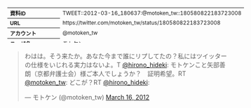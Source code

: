<table style="font-size: 9pt; width: 610px; margin-bottom: 20px; height: 80px;">
<tbody>
    <tr>
        <th align=left>資料ID</th>
        <td align=left>TWEET::2012-03-16_180637:@motoken_tw::180580822183723008</td>
    </tr>
    <tr>
        <th align=left>URL</th>
        <td align=left>https://twitter.com/motoken_tw/status/180580822183723008</td>
    </tr>
    <tr>
        <th align=left>アカウント</th>
        <td align=left>@motoken_tw</td>
    </tr>
    <tr>
        <th align=left>ユーザ名</th>
        <td align=left>モトケン</td>
    </tr>
    <tr>
        <th align=left>ツイートの記録日時</th>
        <td align=left>created_at 2022-08-24_1408</td>
    </tr>
</tbody>
</table>
<blockquote class="twitter-tweet" data-width="450"  data-lang="ja"><p lang="ja" dir="ltr">わはは。そう来たか。あなた今まで誰にリプしてたの？私にはツイッターの仕様をいじれる実力はないよ。T <a href="https://twitter.com/hirono_hideki?ref_src=twsrc%5Etfw">@hirono_hideki</a>: モトケンこと矢部善朗（京都弁護士会）様ご本人でしょうか？　証明希望。RT <a href="https://twitter.com/motoken_tw?ref_src=twsrc%5Etfw">@motoken_tw</a>: どこが？RT <a href="https://twitter.com/hirono_hideki?ref_src=twsrc%5Etfw">@hirono_hideki</a>:</p>&mdash; モトケン (@motoken_tw) <a href="https://twitter.com/motoken_tw/status/180580822183723008?ref_src=twsrc%5Etfw">March 16, 2012</a></blockquote>
<script async src="https://platform.twitter.com/widgets.js" charset="utf-8"></script>


